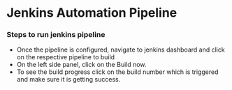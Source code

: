 # Jenkins Automation Pipeline

### Steps to run jenkins pipeline

* Once the pipeline is configured, navigate to jenkins dashboard and click on the 
respective pipeline to build
* On the left side panel, click on the Build now.
* To see the build progress click on the build number which is triggered and make sure it is getting success.